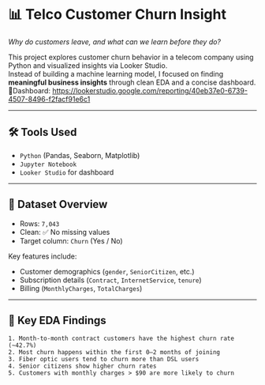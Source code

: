 # 📊 Telco Customer Churn Insight

*Why do customers leave, and what can we learn before they do?*

This project explores customer churn behavior in a telecom company using Python and visualized insights via Looker Studio.  
Instead of building a machine learning model, I focused on finding **meaningful business insights** through clean EDA and a concise dashboard.
🔗Dashboard: https://lookerstudio.google.com/reporting/40eb37e0-6739-4507-8496-f2facf91e6c1

---

## 🛠️ Tools Used

- `Python` (Pandas, Seaborn, Matplotlib)
- `Jupyter Notebook`
- `Looker Studio` for dashboard

---

## 📄 Dataset Overview

- Rows: `7,043`
- Clean: ✅ No missing values
- Target column: `Churn` (Yes / No)

Key features include:
- Customer demographics (`gender`, `SeniorCitizen`, etc.)
- Subscription details (`Contract`, `InternetService`, `tenure`)
- Billing (`MonthlyCharges`, `TotalCharges`)

---

## 🔎 Key EDA Findings

```text
1. Month-to-month contract customers have the highest churn rate (~42.7%)
2. Most churn happens within the first 0–2 months of joining
3. Fiber optic users tend to churn more than DSL users
4. Senior citizens show higher churn rates
5. Customers with monthly charges > $90 are more likely to churn

